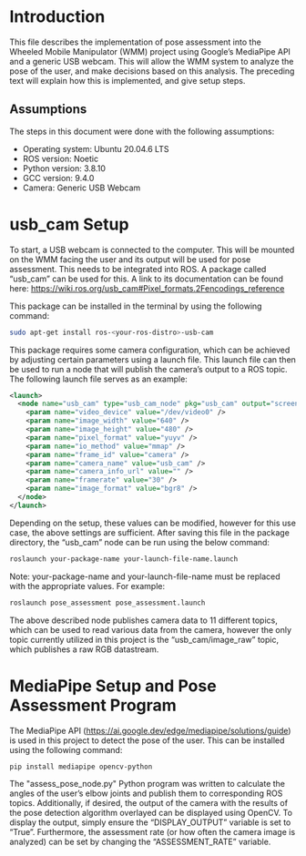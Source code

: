 # Introduction

This file describes the implementation of pose assessment into the Wheeled Mobile Manipulator (WMM) project using Google’s MediaPipe API and a generic USB webcam. This will allow the WMM system to analyze the pose of the user, and make decisions based on this analysis. The preceding text will explain how this is implemented, and give setup steps.

## Assumptions

The steps in this document were done with the following assumptions:

- Operating system: Ubuntu 20.04.6 LTS
- ROS version: Noetic
- Python version: 3.8.10
- GCC version: 9.4.0
- Camera: Generic USB Webcam

# usb_cam Setup

To start, a USB webcam is connected to the computer. This will be mounted on the WMM facing the user and its output will be used for pose assessment. This needs to be integrated into ROS. A package called “usb_cam” can be used for this. A link to its documentation can be found here: https://wiki.ros.org/usb_cam#Pixel_formats.2Fencodings_reference

This package can be installed in the terminal by using the following command:

```bash
sudo apt-get install ros-<your-ros-distro>-usb-cam
```

This package requires some camera configuration, which can be achieved by adjusting certain parameters using a launch file. This launch file can then be used to run a node that will publish the camera’s output to a ROS topic. The following launch file serves as an example:

```xml
<launch>
  <node name="usb_cam" type="usb_cam_node" pkg="usb_cam" output="screen">
    <param name="video_device" value="/dev/video0" />
    <param name="image_width" value="640" />
    <param name="image_height" value="480" />
    <param name="pixel_format" value="yuyv" />
    <param name="io_method" value="mmap" />
    <param name="frame_id" value="camera" />
    <param name="camera_name" value="usb_cam" />
    <param name="camera_info_url" value="" />
    <param name="framerate" value="30" />
    <param name="image_format" value="bgr8" />
  </node>
</launch>
```

Depending on the setup, these values can be modified, however for this use case, the above settings are sufficient. After saving this file in the package directory, the “usb_cam” node can be run using the below command:

```bash
roslaunch your-package-name your-launch-file-name.launch
```

Note: your-package-name and your-launch-file-name must be replaced with the appropriate values. For example:

```bash
roslaunch pose_assessment pose_assessment.launch
```

The above described node publishes camera data to 11 different topics, which can be used to read various data from the camera, however the only topic currently utilized in this project is the “usb_cam/image_raw” topic, which publishes a raw RGB datastream.

# MediaPipe Setup and Pose Assessment Program

The MediaPipe API (https://ai.google.dev/edge/mediapipe/solutions/guide) is used in this project to detect the pose of the user. This can be installed using the following command:

```bash
pip install mediapipe opencv-python
```

The "assess_pose_node.py" Python program was written to calculate the angles of the user’s elbow joints and publish them to corresponding ROS topics. Additionally, if desired, the output of the camera with the results of the pose detection algorithm overlayed can be displayed using OpenCV. To display the output, simply ensure the “DISPLAY_OUTPUT” variable is set to “True”. Furthermore, the assessment rate (or how often the camera image is analyzed) can be set by changing the “ASSESSMENT_RATE” variable.
